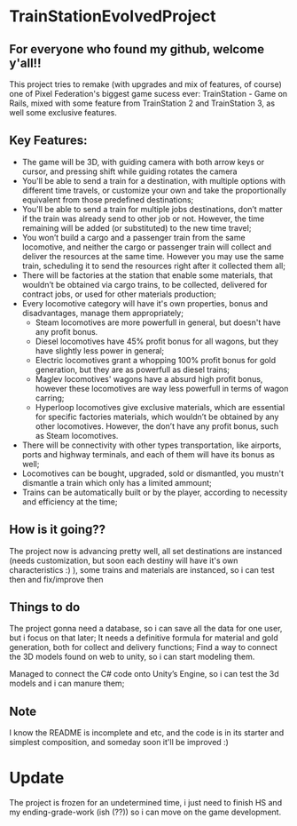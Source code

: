 # TrainStationEvolvedProject

## For everyone who found my github, welcome y'all!!

This project tries to remake (with upgrades and mix of features, of course) one of Pixel Federation's biggest game sucess ever: TrainStation - Game on Rails, mixed with some feature from TrainStation 2 and TrainStation 3, as well some exclusive features.

## Key Features:
* The game will be 3D, with guiding camera with both arrow keys or cursor, and pressing shift while guiding rotates the camera
* You'll be able to send a train for a destination, with multiple options with different time travels, or customize your own and take the proportionally equivalent from those predefined destinations;
* You'll be able to send a train for multiple jobs destinations, don’t matter if the train was already send to other job or not. However, the time remaining will be added (or substituted) to the new time travel;
* You won’t build a cargo and a passenger train from the same locomotive, and neither the cargo or passenger train will collect and deliver the resources at the same time. However you may use the same train, scheduling it to send the resources right after it collected them all;
* There will be factories at the station that enable some materials, that wouldn’t be obtained via cargo trains, to be collected, delivered for contract jobs, or used for other materials production;
* Every locomotive category will have it's own properties, bonus and disadvantages, manage them appropriately;
  * Steam locomotives are more powerfull in general, but doesn't have any profit bonus.
  * Diesel locomotives have 45% profit bonus for all wagons, but they have slightly less power in general;
  * Electric locomotives grant a whopping 100% profit bonus for gold generation, but they are as powerfull as diesel trains;
  * Maglev locomotives' wagons have a absurd high profit bonus, however these locomotives are way less powerfull in terms of wagon carring;
  * Hyperloop locomotives give exclusive materials, which are essential for specific factories materials, which wouldn’t be obtained by any other locomotives. However, the don’t have any profit bonus, such as Steam locomotives. 
* There will be connectivity with other types transportation, like airports, ports and highway terminals, and each of them will have its bonus as well;
* Locomotives can be bought, upgraded, sold or dismantled, you mustn't dismantle a train which only has a limited ammount;
* Trains can be automatically built or by the player, according to necessity and efficiency at the time;

## How is it going??

The project now is advancing pretty well, all set destinations are instanced (needs customization, but soon each destiny will have it's own characteristics :) ), some trains and materials are instanced, so i can test then and fix/improve then

## Things to do

The project gonna need a database, so i can save all the data for one user, but i focus on that later;
It needs a definitive formula for material and gold generation, both for collect and delivery functions;
Find a way to connect the 3D models found on web to unity, so i can start modeling them. 

Managed to connect the C# code onto Unity’s Engine, so i can test the 3d models and i can manure them;

## Note

I know the README is incomplete and etc, and the code is in its starter and simplest composition, and someday soon it'll be improved :)

# Update

The project is frozen for an undetermined time, i just need to finish HS and my ending-grade-work (ish (??)) so i can move on the game development.
